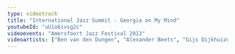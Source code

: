 ```yaml
---
type: videotrack
title: "International Jazz Summit - Georgia on My Mind"
youtubeId: "uU1o6ivsg2c"
videoevents: "Amersfoort Jazz Festival 2013"
videoartists: ["Ben van den Dungen", "Alexander Beets", "Gijs Dijkhuizen", "Coh Mr. Saxman", "Peter Beets", "Karen﻿ Devroop", "Frans van Geest"]
---
```

